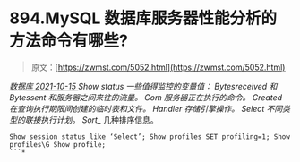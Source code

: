 <!--yml
category: 未分类
date: 0001-01-01 00:00:00
--->

# 894.MySQL 数据库服务器性能分析的方法命令有哪些?

> 原文：[https://zwmst.com/5052.html](https://zwmst.com/5052.html)

   [ *数据库* ](https://zwmst.com/%e6%95%b0%e6%8d%ae%e5%ba%93)*[ <time datetime="2021-10-16T02:17:43+08:00"> 2021-10-15 </time> ](https://zwmst.com/5052.html)  Show status 一些值得监控的变量值： Bytesreceived 和 Bytessent 和服务器之间来往的流量。 Com 服务器正在执行的命令。 Created 在查询执行期限间创建的临时表和文件。 Handler 存储引擎操作。 Select 不同类型的联接执行计划。 Sort_* 几种排序信息。

```
Show session status like ‘Select’; Show profiles SET profiling=1; Show profiles\G Show profile;
```*